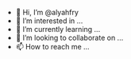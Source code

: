 - 👋 Hi, I’m @alyahfry
- 👀 I’m interested in ...
- 🌱 I’m currently learning ...
- 💞️ I’m looking to collaborate on ...
- 📫 How to reach me ...

<!---
alyahfry/alyahfry is a ✨ special ✨ repository because its `README.md` (this file) appears on your GitHub profile.
You can click the Preview link to take a look at your changes.
--->
